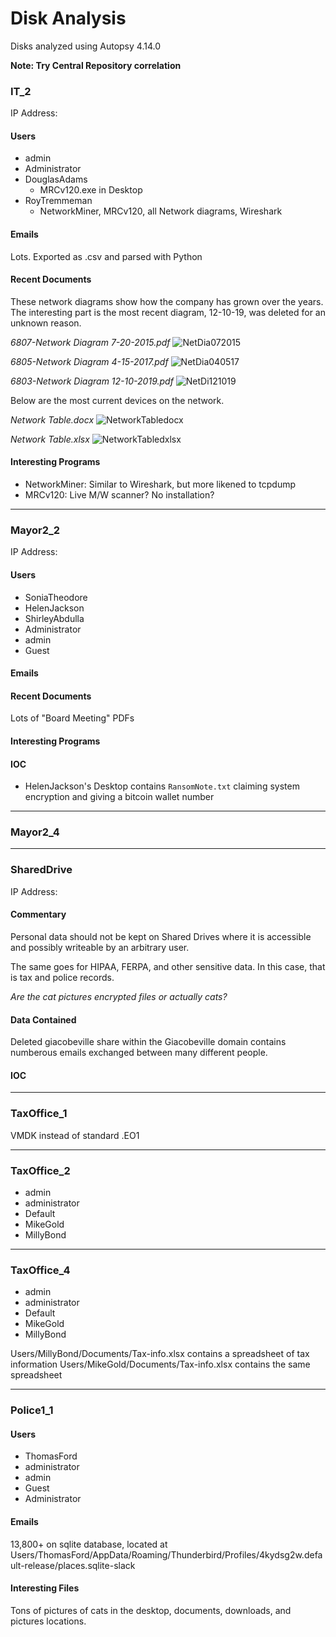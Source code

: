 # Disk Analysis

Disks analyzed using Autopsy 4.14.0

**Note: Try Central Repository correlation**

### IT_2

IP Address:

#### Users

- admin
- Administrator
- DouglasAdams
  - MRCv120.exe in Desktop
- RoyTremmeman
  - NetworkMiner, MRCv120, all Network diagrams, Wireshark

#### Emails

Lots. Exported as .csv and parsed with Python

#### Recent Documents

These network diagrams show how the company has grown over the years. The interesting part is the most recent diagram, 12-10-19, was deleted for an unknown reason.

*6807-Network Diagram 7-20-2015.pdf*
![NetDia072015](./Screenshots/NetDia072015.jpg)

*6805-Network Diagram 4-15-2017.pdf*
![NetDia040517](./Screenshots/NetDia040517.jpg)

*6803-Network Diagram 12-10-2019.pdf*
![NetDi121019](./Screenshots/NetDi121019.jpg)

Below are the most current devices on the network.

*Network Table.docx*
![NetworkTabledocx](./Screenshots/NetworkTabledocx.jpg)

*Network Table.xlsx*
![NetworkTabledxlsx](./Screenshots/NetworkTablexlsx.jpg)

#### Interesting Programs

- NetworkMiner: Similar to Wireshark, but more likened to tcpdump
- MRCv120: Live M/W scanner? No installation?

---

### Mayor2_2

IP Address:

#### Users

- SoniaTheodore
- HelenJackson
- ShirleyAbdulla
- Administrator
- admin
- Guest

#### Emails

#### Recent Documents

Lots of "Board Meeting" PDFs

#### Interesting Programs

#### IOC
- HelenJackson's Desktop contains `RansomNote.txt` claiming system encryption and giving a bitcoin wallet number

---

### Mayor2_4



---

### SharedDrive

IP Address:

#### Commentary

Personal data should not be kept on Shared Drives where it is accessible and possibly writeable by an arbitrary user.

The same goes for HIPAA, FERPA, and other sensitive data. In this case, that is tax and police records.

*Are the cat pictures encrypted files or actually cats?*

#### Data Contained

Deleted giacobeville share within the Giacobeville domain contains numberous emails exchanged between many different people. 

#### IOC

---

### TaxOffice_1

VMDK instead of standard .EO1

---

### TaxOffice_2

- admin
- administrator
- Default
- MikeGold
- MillyBond

---

### TaxOffice_4

- admin
- administrator
- Default
- MikeGold
- MillyBond

Users/MillyBond/Documents/Tax-info.xlsx contains a spreadsheet of tax information 
Users/MikeGold/Documents/Tax-info.xlsx contains the same spreadsheet

---

### Police1_1

#### Users

- ThomasFord
- administrator
- admin
- Guest
- Administrator

#### Emails

13,800+ on sqlite database, located at Users/ThomasFord/AppData/Roaming/Thunderbird/Profiles/4kydsg2w.default-release/places.sqlite-slack

#### Interesting Files

Tons of pictures of cats in the desktop, documents, downloads, and pictures locations.
